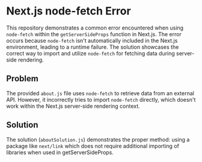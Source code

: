 # Next.js node-fetch Error
This repository demonstrates a common error encountered when using `node-fetch` within the `getServerSideProps` function in Next.js. The error occurs because `node-fetch` isn't automatically included in the Next.js environment, leading to a runtime failure.  The solution showcases the correct way to import and utilize `node-fetch` for fetching data during server-side rendering.

## Problem
The provided `about.js` file uses `node-fetch` to retrieve data from an external API. However, it incorrectly tries to import `node-fetch` directly, which doesn't work within the Next.js server-side rendering context.

## Solution
The solution (`aboutSolution.js`) demonstrates the proper method: using a package like `next/link` which does not require additional importing of libraries when used in getServerSideProps. 